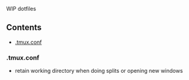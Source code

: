 WIP dotfiles

## Contents
* [.tmux.conf](#.tmux.conf)

### .tmux.conf
* retain working directory when doing splits or opening new windows

